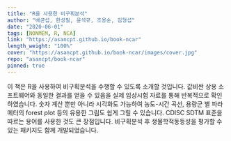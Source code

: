 ```yaml
---
title: "R을 사용한 비구획분석"
author: "배균섭, 한성필, 윤석규, 조용순, 김형섭"
date: "2020-06-01"
tags: [NONMEM, R, NCA]
link: "https://asancpt.github.io/book-ncar"
length_weight: "100%"
cover: "https://asancpt.github.io/book-ncar/images/cover.jpg"
repo: "asancpt/book-ncar"
pinned: true
---
```


이 책은 R을 사용하여 비구획분석을 수행할 수 있도록 소개할 것입니다. 값비싼 상용 소프트웨어와 동일한 결과를 얻을 수 있음을 실제 임상시험 자료를 통해 반복적으로 확인하였습니다. 숫자 계산 뿐만 아니라 시각화도 가능하여 농도-시간 곡선, 용량군 별 파라메터의 forest plot 등의 유용한 그림도 쉽게 그릴 수 있습니다. CDISC SDTM 표준을 따르는 용어를 사용한 것도 큰 장점입니다. 비구획분석 후 생물학적동등성을 평가할 수 있는 패키지도 함께 개발되었습니다.
